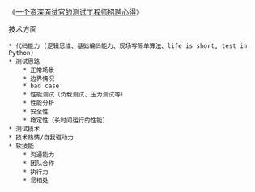 

《[一个资深面试官的测试工程师招聘心得](http://www.360doc.com/content/13/0930/09/1751130_318119921.shtml)》


技术方面 

    * 代码能力 (逻辑思维、基础编码能力、现场写简单算法、life is short, test in Python)
    * 测试思路 
        * 正常场景
        * 边界情况
        * bad case
        * 性能测试（负载测试、压力测试等）
        * 性能分析
        * 安全性
        * 稳定性（长时间运行的性能）
    * 测试技术
    * 技术热情/自我驱动力
    * 软技能
        * 沟通能力
        * 团队合作
        * 执行力
        * 易相处